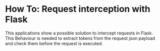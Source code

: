 # How To: Request interception with Flask

This applications show a possible solution to intercept requests in Flask. This Behaviour is needed to extract tokens from the request json payload and check them before the request is executed.


